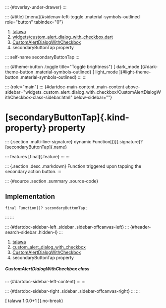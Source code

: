 ::: {#overlay-under-drawer}
:::

::: {#title}
[menu]{#sidenav-left-toggle .material-symbols-outlined role="button"
tabindex="0"}

1.  [talawa](../../index.html)
2.  [widgets/custom_alert_dialog_with_checkbox.dart](../../widgets_custom_alert_dialog_with_checkbox/)
3.  [CustomAlertDialogWithCheckbox](../../widgets_custom_alert_dialog_with_checkbox/CustomAlertDialogWithCheckbox-class.html)
4.  secondaryButtonTap property

::: self-name
secondaryButtonTap
:::

::: {#theme-button .toggle title="Toggle brightness"}
[ dark_mode ]{#dark-theme-button .material-symbols-outlined} [
light_mode ]{#light-theme-button .material-symbols-outlined}
:::
:::

::: {role="main"}
::: {#dartdoc-main-content .main-content above-sidebar="widgets_custom_alert_dialog_with_checkbox/CustomAlertDialogWithCheckbox-class-sidebar.html" below-sidebar=""}
<div>

# [secondaryButtonTap]{.kind-property} property

</div>

::: {.section .multi-line-signature}
dynamic Function[()]{.signature}? [secondaryButtonTap]{.name}

::: features
[final]{.feature}
:::
:::

::: {.section .desc .markdown}
Function triggered upon tapping the secondary action button.
:::

::: {#source .section .summary .source-code}
## Implementation

``` language-dart
final Function()? secondaryButtonTap;
```
:::
:::

::: {#dartdoc-sidebar-left .sidebar .sidebar-offcanvas-left}
::: {#header-search-sidebar .hidden-l}
:::

1.  [talawa](../../index.html)
2.  [custom_alert_dialog_with_checkbox](../../widgets_custom_alert_dialog_with_checkbox/)
3.  [CustomAlertDialogWithCheckbox](../../widgets_custom_alert_dialog_with_checkbox/CustomAlertDialogWithCheckbox-class.html)
4.  secondaryButtonTap property

##### CustomAlertDialogWithCheckbox class

::: {#dartdoc-sidebar-left-content}
:::
:::

::: {#dartdoc-sidebar-right .sidebar .sidebar-offcanvas-right}
:::
:::

[ talawa 1.0.0+1 ]{.no-break}
